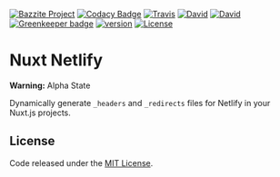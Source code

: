 [![Bazzite Project](https://img.shields.io/badge/Bazzite-project-blue.svg)](https://www.bazzite.com/docs/nuxt-netlify)
[![Codacy Badge](https://api.codacy.com/project/badge/Grade/a55402d7c89b4084882c3362427132d8)](https://www.codacy.com/app/bazzite/nuxt-netlify?utm_source=github.com&amp;utm_medium=referral&amp;utm_content=bazzite/nuxt-netlify&amp;utm_campaign=Badge_Grade)
[![Travis](https://img.shields.io/travis/bazzite/nuxt-netlify.svg)](https://travis-ci.org/bazzite/nuxt-netlify)
[![David](https://img.shields.io/david/peer/bazzite/nuxt-netlify.svg)](https://david-dm.org/bazzite/nuxt-netlify?type=peer)
[![David](https://img.shields.io/david/dev/bazzite/nuxt-netlify.svg)](https://david-dm.org/bazzite/nuxt-netlify?type=dev)
[![Greenkeeper badge](https://badges.greenkeeper.io/bazzite/nuxt-netlify.svg)](https://greenkeeper.io/)
[![version](https://img.shields.io/npm/v/@bazzite/nuxt-netlify.svg)](https://www.npmjs.com/package/@bazzite/nuxt-netlify)
[![License](https://img.shields.io/badge/license-MIT-blue.svg)](https://raw.githubusercontent.com/bazzite/nuxt-netlify/develop/LICENSE)

# Nuxt Netlify

**Warning:** Alpha State

Dynamically generate `_headers` and `_redirects` files for Netlify in your Nuxt.js projects.

## License

Code released under the [MIT License][license-page].



[license-page]: https://github.com/bazzite/nuxt-netlify/blob/develop/LICENSE
